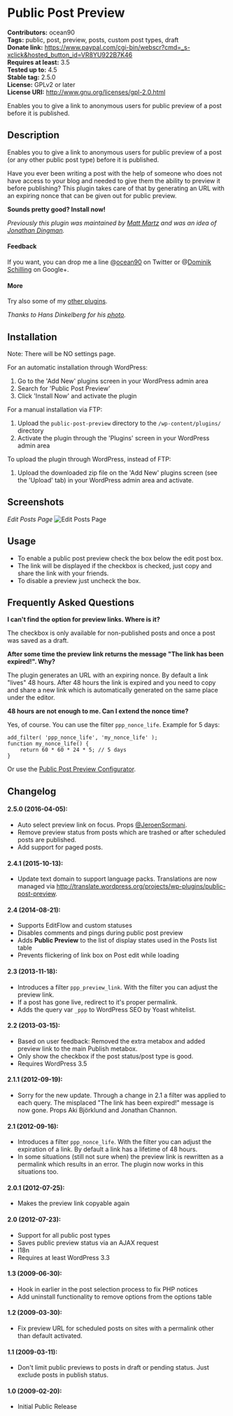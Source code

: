 # Public Post Preview
**Contributors:** ocean90  
**Tags:** public, post, preview, posts, custom post types, draft  
**Donate link:** <https://www.paypal.com/cgi-bin/webscr?cmd=_s-xclick&hosted_button_id=VR8YU922B7K46>  
**Requires at least:** 3.5  
**Tested up to:** 4.5  
**Stable tag:** 2.5.0  
**License:** GPLv2 or later  
**License URI:** <http://www.gnu.org/licenses/gpl-2.0.html>  

Enables you to give a link to anonymous users for public preview of a post before it is published.

## Description

Enables you to give a link to anonymous users for public preview of a post (or any other public post type) before it is published.

Have you ever been writing a post with the help of someone who does not have access to your blog and needed to give them the ability to preview it before publishing? This plugin takes care of that by generating an URL with an expiring nonce that can be given out for public preview.

**Sounds pretty good? Install now!**

*Previously this plugin was maintained by [Matt Martz](http://profiles.wordpress.org/sivel/) and was an idea of [Jonathan Dingman](http://profiles.wordpress.org/jdingman/).*

#### Feedback
If you want, you can drop me a line @[ocean90](http://twitter.com/ocean90) on Twitter or @[Dominik Schilling](https://plus.google.com/101675293278434581718/) on Google+.

#### More
Try also some of my [other plugins](http://profiles.wordpress.org/users/ocean90).

*Thanks to Hans Dinkelberg for his [photo](http://www.flickr.com/photos/uitdragerij/7516234430/).*

## Installation

Note: There will be NO settings page.

For an automatic installation through WordPress:

1. Go to the 'Add New' plugins screen in your WordPress admin area
1. Search for 'Public Post Preview'
1. Click 'Install Now' and activate the plugin


For a manual installation via FTP:

1. Upload the `public-post-preview` directory to the `/wp-content/plugins/` directory
1. Activate the plugin through the 'Plugins' screen in your WordPress admin area


To upload the plugin through WordPress, instead of FTP:

1. Upload the downloaded zip file on the 'Add New' plugins screen (see the 'Upload' tab) in your WordPress admin area and activate.

## Screenshots

*Edit Posts Page*
![Edit Posts Page](https://raw.github.com/ocean90/public-post-preview/master/assets-wp-repo/screenshot-1.gif)

## Usage
* To enable a public post preview check the box below the edit post box.
* The link will be displayed if the checkbox is checked, just copy and share the link with your friends.
* To disable a preview just uncheck the box.

## Frequently Asked Questions

**I can't find the option for preview links. Where is it?**

The checkbox is only available for non-published posts and once a post was saved as a draft.


**After some time the preview link returns the message "The link has been expired!". Why?**

The plugin generates an URL with an expiring nonce. By default a link "lives" 48 hours. After 48 hours the link is expired and you need to copy and share a new link which is automatically generated on the same place under the editor.


**48 hours are not enough to me. Can I extend the nonce time?**

Yes, of course. You can use the filter `ppp_nonce_life`. Example for 5 days:

```
add_filter( 'ppp_nonce_life', 'my_nonce_life' );
function my_nonce_life() {
	return 60 * 60 * 24 * 5; // 5 days
}
```

Or use the [Public Post Preview Configurator](https://wordpress.org/plugins/public-post-preview-configurator/).


## Changelog
#### 2.5.0 (2016-04-05):
* Auto select preview link on focus. Props [@JeroenSormani](https://github.com/JeroenSormani).
* Remove preview status from posts which are trashed or after scheduled posts are published.
* Add support for paged posts.

#### 2.4.1 (2015-10-13):
* Update text domain to support language packs. Translations are now managed via http://translate.wordpress.org/projects/wp-plugins/public-post-preview.

#### 2.4 (2014-08-21):
* Supports EditFlow and custom statuses
* Disables comments and pings during public post preview
* Adds __Public Preview__ to the list of display states used in the Posts list table
* Prevents flickering of link box on Post edit while loading

#### 2.3 (2013-11-18):
* Introduces a filter `ppp_preview_link`. With the filter you can adjust the preview link.
* If a post has gone live, redirect to it's proper permalink.
* Adds the query var `_ppp` to WordPress SEO by Yoast whitelist.

#### 2.2 (2013-03-15):
* Based on user feedback: Removed the extra metabox and added preview link to the main Publish metabox.
* Only show the checkbox if the post status/post type is good.
* Requires WordPress 3.5

#### 2.1.1 (2012-09-19):
* Sorry for the new update. Through a change in 2.1 a filter was applied to each query. The misplaced "The link has been expired!" message is now gone. Props Aki Björklund and Jonathan Channon.

#### 2.1 (2012-09-16):
* Introduces a filter `ppp_nonce_life`. With the filter you can adjust the expiration of a link. By default a link has a lifetime of 48 hours.
* In some situations (still not sure when) the preview link is rewritten as a permalink which results in an error. The plugin now works in this situations too.

#### 2.0.1 (2012-07-25):
* Makes the preview link copyable again

#### 2.0 (2012-07-23):
* Support for all public post types
* Saves public preview status via an AJAX request
* I18n
* Requires at least WordPress 3.3

#### 1.3 (2009-06-30):
* Hook in earlier in the post selection process to fix PHP notices
* Add uninstall functionality to remove options from the options table

#### 1.2 (2009-03-30):
* Fix preview URL for scheduled posts on sites with a permalink other than default activated.

#### 1.1 (2009-03-11):
* Don't limit public previews to posts in draft or pending status.  Just exclude posts in publish status.

#### 1.0 (2009-02-20):
* Initial Public Release
